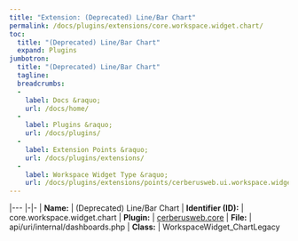 ```yaml
---
title: "Extension: (Deprecated) Line/Bar Chart"
permalink: /docs/plugins/extensions/core.workspace.widget.chart/
toc:
  title: "(Deprecated) Line/Bar Chart"
  expand: Plugins
jumbotron:
  title: "(Deprecated) Line/Bar Chart"
  tagline: 
  breadcrumbs:
  -
    label: Docs &raquo;
    url: /docs/home/
  -
    label: Plugins &raquo;
    url: /docs/plugins/
  -
    label: Extension Points &raquo;
    url: /docs/plugins/extensions/
  -
    label: Workspace Widget Type &raquo;
    url: /docs/plugins/extensions/points/cerberusweb.ui.workspace.widget
---
```


|---
|-|-
| **Name:** | (Deprecated) Line/Bar Chart
| **Identifier (ID):** | core.workspace.widget.chart
| **Plugin:** | [cerberusweb.core](/docs/plugins/cerberusweb.core/)
| **File:** | api/uri/internal/dashboards.php
| **Class:** | WorkspaceWidget_ChartLegacy

